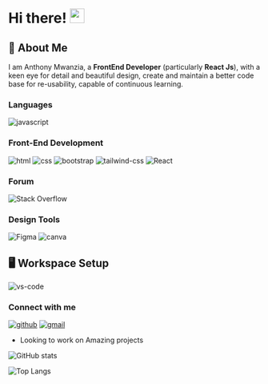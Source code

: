 # Hi there! <img src="https://media.giphy.com/media/hvRJCLFzcasrR4ia7z/giphy.gif" width="29px">

## 🚀 About Me

I am Anthony Mwanzia, a **FrontEnd Developer** (particularly **React Js**), with a keen eye for detail and beautiful design, create and maintain a better code base for re-usability, capable of continuous learning.

### Languages

<!--
![php](https://img.shields.io/badge/php-3178C6?style=for-the-badge&logo=php&logoColor=white) -->

![javascript](https://img.shields.io/badge/JavaScript-323330?style=for-the-badge&logo=javascript&logoColor=F7DF1E)

<!-- ![dart](https://img.shields.io/badge/Dart-28B6F6?style=for-the-badge&logo=dart&logoColor=white) -->

### Front-End Development

![html](https://img.shields.io/badge/HTML5-E34F26?style=for-the-badge&logo=html5&logoColor=white)
![css](https://img.shields.io/badge/CSS3-1572B6?style=for-the-badge&logo=css3&logoColor=white)
![bootstrap](https://img.shields.io/badge/Bootstrap-563D7C?style=for-the-badge&logo=bootstrap&logoColor=white)
![tailwind-css](https://img.shields.io/badge/tailwind_css-06B6D4?style=for-the-badge&logo=tailwind-css&logoColor=white)
![React](https://img.shields.io/badge/react-%2320232a.svg?style=for-the-badge&logo=react&logoColor=%2361DAFB)

### Forum

![Stack Overflow](https://img.shields.io/badge/-Stackoverflow-FE7A16?style=for-the-badge&logo=stack-overflow&logoColor=white)

### Design Tools

![Figma](https://img.shields.io/badge/figma-%23F24E1E.svg?style=for-the-badge&logo=figma&logoColor=white)
![canva](https://img.shields.io/badge/canva-00C4CC?style=for-the-badge&logo=canva&logoColor=white)

## 🖥️ Workspace Setup

![vs-code](https://img.shields.io/badge/VS_Code-gray?style=for-the-badge&logo=Visual-Studio-Code&logoColor=blue)


### Connect with me

[![github](https://img.shields.io/badge/GitHub-000000?style=for-the-badge&logo=GitHub&logoColor=white)](https://github.com/trojantu)
[![gmail](https://img.shields.io/badge/Gmail-D14836?style=for-the-badge&logo=Gmail&logoColor=white)](mailto:servicefolio@gmail.com)

<!-- [![hashnode](https://img.shields.io/badge/hashnode-111827?style=for-the-badge&logo=hashnode&logoColor=blue)](https://hashnode.com/@iamclement) -->
<!-- [![instagram](https://img.shields.io/badge/Instagram-E4405F?style=for-the-badge&logo=instagram&logoColor=white)](https://www.instagram.com/farvyy/) -->
<!-- [![Discord](https://img.shields.io/badge/%3CServer%3E-%237289DA.svg?style=for-the-badge&logo=discord&logoColor=white)]( -->

- Looking to work on Amazing projects

<!-- [<img src='https://cdn.jsdelivr.net/npm/simple-icons@3.0.1/icons/github.svg' alt='github' height='18'>](https://github.com/iamclement1)  [<img src='https://cdn.jsdelivr.net/npm/simple-icons@3.0.1/icons/instagram.svg' alt='instagram' height='18'>](https://www.instagram.com/iamclement_/)  [<img src='https://cdn.jsdelivr.net/npm/simple-icons@3.0.1/icons/twitter.svg' alt='twitter' height='18'>](https://twitter.com/_iamclement_) -->

![GitHub stats](https://github-readme-stats.vercel.app/api?username=trojantu&show_icons=true)

![Top Langs](https://github-readme-stats.vercel.app/api/top-langs/?username=trojantu&layout=compact)


